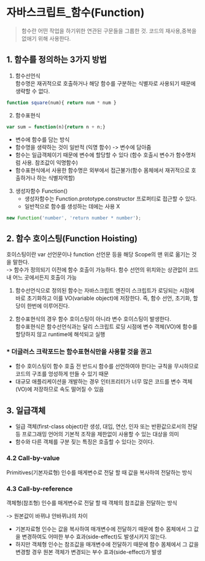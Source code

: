 # 자바스크립트_함수(Function)
>함수란 어떤 작업을 하기위한 연관된 구문들을 그룹한 것. 코드의 재사용,중복을 없애기 위해 사용한다. 

## 1. 함수를 정의하는 3가지 방법

1. 함수선언식   
함수명은 재귀적으로 호출하거나 해당 함수를 구분하는 식별자로 사용되기 때문에 생략할 수 없다. 
```javascript
function square(num){ return num * num }
```

2. 함수표현식  
```javascript
var sum = function(n){return n + n;}
```
* 변수에 함수를 담는 방식
* 함수명을 생략하는 것이 일반적 (익명 함수) -> 변수에 담아줌
* 함수는 일급객체이기 때문에 변수에 할당할 수 있다
(함수 호출시 변수가 함수명처럼 사용. 참조값이 익명함수)
* 함수표현식에서 사용한 함수명은 외부에서 접근불가(함수 몸체에서 재귀적으로 호출하거나 하는 식별자역할)

3. 생성자함수 Function()  
    * 생성자함수는 Function.prototype.constructor 프로퍼티로 접근할 수 있다.
    * 일반적으로 함수를 생성하는 데에는 사용 X
```javascript
new Function('number', 'return number * number');
```

## 2. 함수 호이스팅(Function Hoisting)

호이스팅이란 var 선언문이나 function 선언문 등을 해당 Scope의 맨 위로 옮기는 것을 말한다.  
->  함수가 정의되기 이전에 함수 호출이 가능하다. 함수 선언의 위치와는 상관없이 코드 내 어느 곳에서든지 호출이 가능

1. 함수선언식으로 정의된 함수는 자바스크립트 엔진이 스크립트가 로딩되는 시점에 바로 초기화하고 이를 VO(variable object)에 저장한다. 즉, 함수 선언, 초기화, 할당이 한번에 이루어진다. 

2. 함수표현식의 경우 함수 호이스팅이 아니라 변수 호이스팅이 발생한다.  
함수표현식은 함수선언식과는 달리 스크립트 로딩 시점에 변수 객체(VO)에 함수를 할당하지 않고 runtime에 해석되고 실행


### * 더글러스 크락포드는 함수표현식만을 사용할 것을 권고   
- 함수 호이스팅이 함수 호출 전 반드시 함수를 선언하여야 한다는 규칙을 무시하므로 코드의 구조를 엉성하게 만들 수 있기 때문
- 대규모 애플리케이션을 개발하는 경우 인터프리터가 너무 많은 코드를 변수 객체(VO)에 저장하므로 속도 떨어질 수 있음

## 3. 일급객체

* 일급 객체(first-class object)란 생성, 대입, 연산, 인자 또는 반환값으로서의 전달 등 프로그래밍 언어의 기본적 조작을 제한없이 사용할 수 있는 대상을 의미
* 함수와 다른 객체를 구분 짖는 특징은 호출할 수 있다는 것이다.

### 4.2 Call-by-value
Primitives(기본자료형) 인수를 매게변수로 전달 할 때 값을 복사하여 전달하는 방식
### 4.3 Call-by-reference
객체형(참조형) 인수를 매게변수로 전달 할 때 객체의 참조값을 전달하는 방식

-> 원본값이 바뀌냐 안바뀌냐의 차이
- 기본자료형 인수는 값을 복사하여 매개변수에 전달하기 때문에 함수 몸체에서 그 값을 변경하여도 어떠한 부수 효과(side-effect)도 발생시키지 않는다.
- 하지만 객체형 인수는 참조값을 매개변수에 전달하기 때문에 함수 몸체에서 그 값을 변경할 경우 원본 객체가 변경되는 부수 효과(side-effect)가 발생
